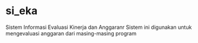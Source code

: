 # si_eka

Sistem Informasi Evaluasi Kinerja dan Anggaranr
Sistem ini digunakan untuk mengevaluasi anggaran dari masing-masing program
